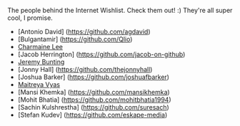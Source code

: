 The people behind the Internet Wishlist. Check them out! :) They're all super cool, I promise.

* [Antonio David] (https://github.com/agdavid)
* [Bulgantamir] (https://github.com/Qlio)
* [Charmaine Lee](https://github.com/CharmaineLee)
* [Jacob Herrington] (https://github.com/jacob-on-github)
* [Jeremy Bunting](https://github.com/qbunt)
* [Jonny Hall] (https://github.com/thejonnyhall)
* [Joshua Barker] (https://github.com/joshuafbarker)
* [Maitreya Vyas](https://github.com/maitreyav)
* [Mansi Khemka] (https://github.com/mansikhemka)
* [Mohit Bhatia] (https://github.com/mohitbhatia1994)
* [Sachin Kulshrestha] (https://github.com/suresach)
* [Stefan Kudev] (https://github.com/eskape-media)


